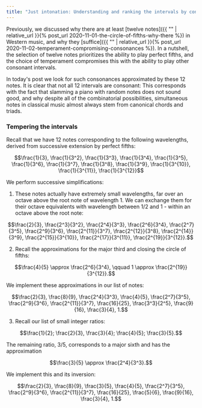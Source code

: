 ```yaml
---
title: "Just intonation: Understanding and ranking the intervals by consonance"
---
```


Previously, we discussed why there are at least [twelve notes]({{ "" | relative_url }}{% post_url 2020-11-01-the-circle-of-fifths-why-there %}) in Western music, and why they [suffice]({{ "" | relative_url }}{% post_url 2020-11-02-temperament-compromising-consonances %}). In a nutshell, the selection of twelve notes prioritizes the ability to play perfect fifths, and the choice of temperament compromises this with the ability to play other consonant intervals.

In today's post we look for such consonances approximated by these 12 notes. It is clear that not all 12 intervals are consonant: This corresponds with the fact that slamming a piano with random notes does not sound good, and why despite all of the combinatorial possibilities, simultaneous notes in classical music almost always stem from canonical chords and triads.

### Tempering the intervals

Recall that we have 12 notes corresponding to the following wavelengths, derived from successive extension by perfect fifths:

$$\frac{1}{3}, \frac{1}{3^2}, \frac{1}{3^3}, \frac{1}{3^4}, \frac{1}{3^5}, \frac{1}{3^6}, \frac{1}{3^7}, \frac{1}{3^8}, \frac{1}{3^9}, \frac{1}{3^{10}}, \frac{1}{3^{11}}, \frac{1}{3^{12}}$$

We perform successive simplifications:

1) These notes actually have extremely small wavelengths, far over an octave above the root note of wavelength 1. We can exchange them for their octave equivalents with wavelength between 1/2 and 1 - within an octave above the root note:

$$\frac{2}{3}, \frac{2^3}{3^2}, \frac{2^4}{3^3}, \frac{2^6}{3^4}, \frac{2^7}{3^5}, \frac{2^9}{3^6}, \frac{2^{11}}{3^7}, \frac{2^{12}}{3^8}, \frac{2^{14}}{3^9}, \frac{2^{15}}{3^{10}}, \frac{2^{17}}{3^{11}}, \frac{2^{19}}{3^{12}}.$$

2) Recall the approximations for the major third and closing the circle of fifths:

$$\frac{4}{5} \approx \frac{2^6}{3^4}, \qquad 1 \approx \frac{2^{19}}{3^{12}}.$$

We implement these approximations in our list of notes:

$$\frac{2}{3}, \frac{8}{9}, \frac{2^4}{3^3}, \frac{4}{5}, \frac{2^7}{3^5}, \frac{2^9}{3^6}, \frac{2^{11}}{3^7}, \frac{16}{25}, \frac{3^3}{2^5}, \frac{9}{16}, \frac{3}{4}, 1.$$

3) Recall our list of small integer ratios:

$$\frac{1}{2}; \frac{2}{3}, \frac{3}{4}; \frac{4}{5}; \frac{3}{5}.$$

The remaining ratio, 3/5, corresponds to a major sixth and has the approximation

$$\frac{3}{5} \approx \frac{2^4}{3^3}.$$

We implement this and its inversion:

$$\frac{2}{3}, \frac{8}{9}, \frac{3}{5}, \frac{4}{5}, \frac{2^7}{3^5}, \frac{2^9}{3^6}, \frac{2^{11}}{3^7}, \frac{16}{25}, \frac{5}{6}, \frac{9}{16}, \frac{3}{4}, 1.$$
